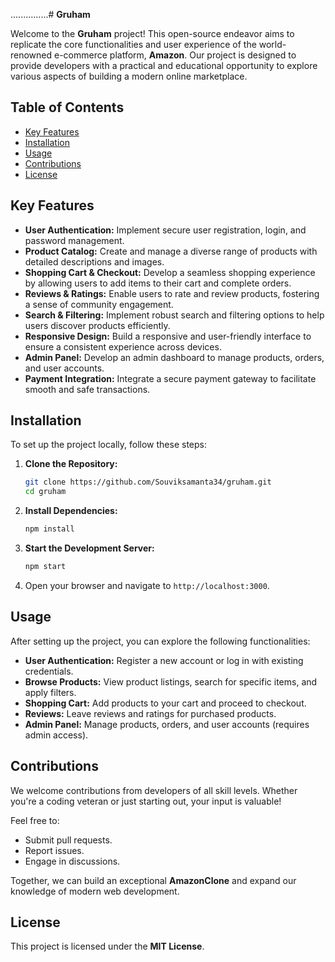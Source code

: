 ...............# **Gruham**

Welcome to the **Gruham** project! This open-source endeavor aims to replicate the core functionalities and user experience of the world-renowned e-commerce platform, **Amazon**. Our project is designed to provide developers with a practical and educational opportunity to explore various aspects of building a modern online marketplace.

## **Table of Contents**
- [Key Features](#key-features)
- [Installation](#installation)
- [Usage](#usage)
- [Contributions](#contributions)
- [License](#license)

## **Key Features**
- **User Authentication:** Implement secure user registration, login, and password management.
- **Product Catalog:** Create and manage a diverse range of products with detailed descriptions and images.
- **Shopping Cart & Checkout:** Develop a seamless shopping experience by allowing users to add items to their cart and complete orders.
- **Reviews & Ratings:** Enable users to rate and review products, fostering a sense of community engagement.
- **Search & Filtering:** Implement robust search and filtering options to help users discover products efficiently.
- **Responsive Design:** Build a responsive and user-friendly interface to ensure a consistent experience across devices.
- **Admin Panel:** Develop an admin dashboard to manage products, orders, and user accounts.
- **Payment Integration:** Integrate a secure payment gateway to facilitate smooth and safe transactions.

## **Installation**

To set up the project locally, follow these steps:

1. **Clone the Repository:**
   ```bash
   git clone https://github.com/Souviksamanta34/gruham.git
   cd gruham
   ```
   
2. **Install Dependencies:**
   ```bash
   npm install
   ```

3. **Start the Development Server:**
   ```bash
   npm start
   ```

4. Open your browser and navigate to `http://localhost:3000`.

## **Usage**
After setting up the project, you can explore the following functionalities:

- **User Authentication:** Register a new account or log in with existing credentials.
- **Browse Products:** View product listings, search for specific items, and apply filters.
- **Shopping Cart:** Add products to your cart and proceed to checkout.
- **Reviews:** Leave reviews and ratings for purchased products.
- **Admin Panel:** Manage products, orders, and user accounts (requires admin access).

## **Contributions**
We welcome contributions from developers of all skill levels. Whether you're a coding veteran or just starting out, your input is valuable! 

Feel free to:
- Submit pull requests.
- Report issues.
- Engage in discussions.

Together, we can build an exceptional **AmazonClone** and expand our knowledge of modern web development.

## **License**
This project is licensed under the **MIT License**. 
